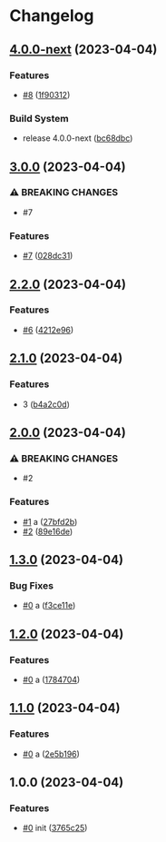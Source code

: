 # Changelog

## [4.0.0-next](https://github.com/shaunxu/release-please-nx/compare/my-lib-v3.0.0...my-lib-v4.0.0-next) (2023-04-04)


### Features

* [#8](https://github.com/shaunxu/release-please-nx/issues/8) ([1f90312](https://github.com/shaunxu/release-please-nx/commit/1f903122c67173f5c7fae9f072470291a5b15987))


### Build System

* release 4.0.0-next ([bc68dbc](https://github.com/shaunxu/release-please-nx/commit/bc68dbc1b9858972593b15417e588d4ac8d2ccd2))

## [3.0.0](https://github.com/shaunxu/release-please-nx/compare/my-lib-v2.2.0...my-lib-v3.0.0) (2023-04-04)


### ⚠ BREAKING CHANGES

* #7

### Features

* [#7](https://github.com/shaunxu/release-please-nx/issues/7) ([028dc31](https://github.com/shaunxu/release-please-nx/commit/028dc311b1d738dfa3c6d7a47c5a1244165a1da9))

## [2.2.0](https://github.com/shaunxu/release-please-nx/compare/my-lib-v2.1.0...my-lib-v2.2.0) (2023-04-04)


### Features

* [#6](https://github.com/shaunxu/release-please-nx/issues/6) ([4212e96](https://github.com/shaunxu/release-please-nx/commit/4212e962fb2167b4fc3c484e0af80871fe57e3f7))

## [2.1.0](https://github.com/shaunxu/release-please-nx/compare/my-lib-v2.0.0...my-lib-v2.1.0) (2023-04-04)


### Features

* 3 ([b4a2c0d](https://github.com/shaunxu/release-please-nx/commit/b4a2c0db05bbd5ca1819e578cf932c2733a87d70))

## [2.0.0](https://github.com/shaunxu/release-please-nx/compare/my-lib-v1.3.0...my-lib-v2.0.0) (2023-04-04)


### ⚠ BREAKING CHANGES

* #2

### Features

* [#1](https://github.com/shaunxu/release-please-nx/issues/1) a ([27bfd2b](https://github.com/shaunxu/release-please-nx/commit/27bfd2bd14c5fb74a5eeb261ffe357c211c9a3f1))
* [#2](https://github.com/shaunxu/release-please-nx/issues/2) ([89e16de](https://github.com/shaunxu/release-please-nx/commit/89e16de617a938bcdd6816fbc41f2984135a55f9))

## [1.3.0](https://github.com/shaunxu/release-please-nx/compare/my-lib-v1.2.0...my-lib-v1.3.0) (2023-04-04)


### Bug Fixes

* [#0](https://github.com/shaunxu/release-please-nx/issues/0) a ([f3ce11e](https://github.com/shaunxu/release-please-nx/commit/f3ce11e46e439ae0ba7fe02b503f453fd1527d15))

## [1.2.0](https://github.com/shaunxu/release-please-nx/compare/my-lib-v1.1.0...my-lib-v1.2.0) (2023-04-04)


### Features

* [#0](https://github.com/shaunxu/release-please-nx/issues/0) a ([1784704](https://github.com/shaunxu/release-please-nx/commit/1784704bc17ad1cc54a351608124815f261701a1))

## [1.1.0](https://github.com/shaunxu/release-please-nx/compare/my-lib-v1.0.0...my-lib-v1.1.0) (2023-04-04)


### Features

* [#0](https://github.com/shaunxu/release-please-nx/issues/0) a ([2e5b196](https://github.com/shaunxu/release-please-nx/commit/2e5b196755277234c0f4e49dc6a7250fd7733fb4))

## 1.0.0 (2023-04-04)


### Features

* [#0](https://github.com/shaunxu/release-please-nx/issues/0) init ([3765c25](https://github.com/shaunxu/release-please-nx/commit/3765c25d119f3fae2323fe954ef0e96b62dc9008))

